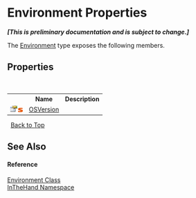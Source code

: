# Environment Properties
 _**\[This is preliminary documentation and is subject to change.\]**_

The <a href="T_InTheHand_Environment">Environment</a> type exposes the following members.


## Properties
&nbsp;<table><tr><th></th><th>Name</th><th>Description</th></tr><tr><td>![Public property](media/pubproperty.gif "Public property")![Static member](media/static.gif "Static member")</td><td><a href="P_InTheHand_Environment_OSVersion">OSVersion</a></td><td /></tr></table>&nbsp;
<a href="#environment-properties">Back to Top</a>

## See Also


#### Reference
<a href="T_InTheHand_Environment">Environment Class</a><br /><a href="N_InTheHand">InTheHand Namespace</a><br />